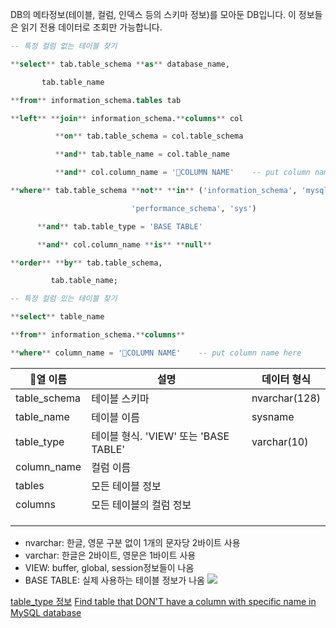 DB의 메타정보(테이블, 컬럼, 인덱스 등의 스키마 정보)를 모아둔 DB입니다. 
이 정보들은 읽기 전용 데이터로 조회만 가능합니다.

```sql
-- 특정 컬럼 없는 테이블 찾기 

**select** tab.table_schema **as** database_name,

       tab.table_name

**from** information_schema.tables tab

**left** **join** information_schema.**columns** col

          **on** tab.table_schema = col.table_schema

          **and** tab.table_name = col.table_name

          **and** col.column_name = 'COLUMN NAME'    -- put column name here

**where** tab.table_schema **not** **in** ('information_schema', 'mysql',

                           'performance_schema', 'sys')

      **and** tab.table_type = 'BASE TABLE'

      **and** col.column_name **is** **null**

**order** **by** tab.table_schema,

         tab.table_name;

-- 특정 컬럼 있는 테이블 찾기 

**select** table_name

**from** information_schema.**columns**

**where** column_name = 'COLUMN NAME'    -- put column name here

```

| 열 이름        | 설명                             | 데이터 형식        |
| ------------ | ------------------------------ | ------------- |
| table_schema | 테이블 스키마                        | nvarchar(128) |
| table_name   | 테이블 이름                         | sysname       |
| table_type   | 테이블 형식. 'VIEW' 또는 'BASE TABLE' | varchar(10)   |
| column_name  | 컬럼 이름                          |               |
| tables       | 모든 테이블 정보                      |               |
| columns      | 모든 테이블의 컬럼 정보                  |               |
|              |                                |               |
|              |                                |               |
|              |                                |               |
* nvarchar: 한글, 영문 구분 없이 1개의 문자당 2바이트 사용
* varchar: 한글은 2바이트, 영문은 1바이트 사용
* VIEW: buffer, global, session정보들이 나옴
* BASE TABLE: 실제 사용하는 테이블 정보가 나옴
![](https://i.imgur.com/pdOE6jd.png)




[table_type 정보](https://learn.microsoft.com/ko-kr/sql/relational-databases/system-information-schema-views/tables-transact-sql?view=sql-server-ver16)
[Find table that DON'T have a column with specific name in MySQL database](https://dataedo.com/kb/query/mysql/find-table-that-dont-have-a-column-with-specific-name)
